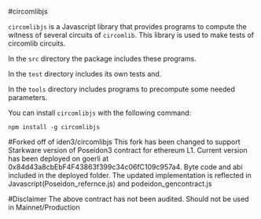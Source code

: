 #circomlibjs

`circomlibjs` is a Javascript library that provides programs to compute the witness of several circuits of `circomlib`.
This library is used to make tests of circomlib circuits.

In the `src` directory the package includes these programs.

In the `test` directory includes its own tests and.

In the `tools` directory includes programs to precompute some needed parameters.

You can install `circomlibjs` with the following command:

```text
npm install -g circomlibjs
```


#Forked off of iden3/circomlibjs
This fork has been changed to support Starkware version of Poseidon3 contract for ethereum L1. Current version has been deployed on goerli at 0x84d43a8cbEbF4F43863f399c34c06fC109c957a4. Byte code and abi included in the deployed folder. The updated implementation is reflected in Javascript(Poseidon_refernce.js) and podeidon_gencontract.js

#Disclaimer
The above contract has not been audited. Should not be used in Mainnet/Production

